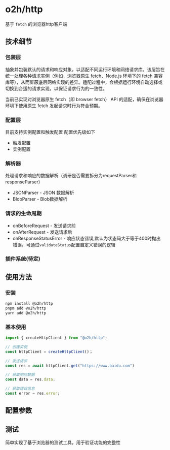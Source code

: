 # o2h/http

基于 `fetch` 的浏览器http客户端

## 技术细节

### 包装层
抽象并包装默认的请求和响应对象，以适配不同运行环境和网络请求库。该层旨在统一处理各种请求实例（例如，浏览器原生 fetch、Node.js 环境下的 fetch 兼容库等），从而屏蔽底层网络实现的差异。适配过程中，会根据运行环境自动选择或切换到合适的请求实现，以保证请求行为的一致性。

当前已实现对浏览器原生 fetch（即 browser fetch） API 的适配，确保在浏览器环境下使用原生 fetch 发起请求时行为符合预期。


### 配置层
目前支持实例配置和触发配置
配置优先级如下
- 触发配置
- 实例配置

### 解析器
处理请求和响应的数据解析（调研是否需要拆分为requestParser和responseParser）

 - JSONParser - JSON 数据解析
- BlobParser - Blob数据解析

### 请求的生命周期

- onBeforeRequest - 发送请求前
- onAfterRequest - 发送请求后
- onResponseStatusError - 响应状态错误,默认为状态码大于等于400时抛出错误，可通过`validateStatus`配置自定义错误的逻辑

### 插件系统(待定)

## 使用方法

### 安装

```bash
npm install @o2h/http
pnpm add @o2h/http
yarn add @o2h/http

```
### 基本使用

```js
import { createHttpClient } from "@o2h/http";

// 创建实例
const httpClient = createHttpClient()；

// 发送请求
const res = await httpClient.get("https://www.baidu.com")

// 获取响应数据
const data = res.data;

// 获取错误信息
const error = res.error;

```

## 配置参数

## 测试

简单实现了基于浏览器的测试工具，用于验证功能的完整性